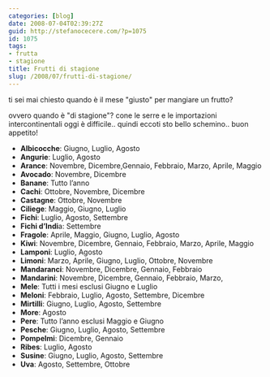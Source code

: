 ```yaml
---
categories: [blog]
date: 2008-07-04T02:39:27Z
guid: http://stefanocecere.com/?p=1075
id: 1075
tags:
- frutta
- stagione
title: Frutti di stagione
slug: /2008/07/frutti-di-stagione/
---
```


ti sei mai chiesto quando è il mese "giusto" per mangiare un frutto?
  
ovvero quando è "di stagione"? cone le serre e le importazioni intercontinentali oggi è difficile.. quindi eccoti sto bello schemino.. buon appetito!

- **Albicocche**: Giugno, Luglio, Agosto
- **Angurie**: Luglio, Agosto
- **Arance**: Novembre, Dicembre,Gennaio, Febbraio, Marzo, Aprile, Maggio
- **Avocado**: Novembre, Dicembre
- **Banane**: Tutto l’anno
- **Cachi**: Ottobre, Novembre, Dicembre
- **Castagne**: Ottobre, Novembre
- **Ciliege**: Maggio, Giugno, Luglio
- **Fichi**: Luglio, Agosto, Settembre
- **Fichi d’Indi**a: Settembre
- **Fragole**: Aprile, Maggio, Giugno, Luglio, Agosto
- **Kiwi**: Novembre, Dicembre, Gennaio, Febbraio, Marzo, Aprile, Maggio
- **Lamponi**: Luglio, Agosto
- **Limoni**: Marzo, Aprile, Giugno, Luglio, Ottobre, Novembre
- **Mandaranci**: Novembre, Dicembre, Gennaio, Febbraio
- **Mandarini**: Novembre, Dicembre, Gennaio, Febbraio, Marzo, 
- **Mele**: Tutti i mesi esclusi Giugno e Luglio
- **Meloni**: Febbraio, Luglio, Agosto, Settembre, Dicembre
- **Mirtilli**: Giugno, Luglio, Agosto, Settembre
- **More**: Agosto
- **Pere**: Tutto l’anno esclusi Maggio e Giugno
- **Pesche**: Giugno, Luglio, Agosto, Settembre
- **Pompelmi**: Dicembre, Gennaio
- **Ribes**: Luglio, Agosto
- **Susine**: Giugno, Luglio, Agosto, Settembre
- **Uva**: Agosto, Settembre, Ottobre